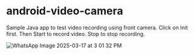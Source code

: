 # android-video-camera
Sample Java app to test video recording using front camera.
Click on Init first. Then Start to record video. Stop to stop recording.

![WhatsApp Image 2025-03-17 at 3 01 32 PM](https://github.com/user-attachments/assets/996e7e69-5f9b-4f7f-9349-93473a9978ed)


